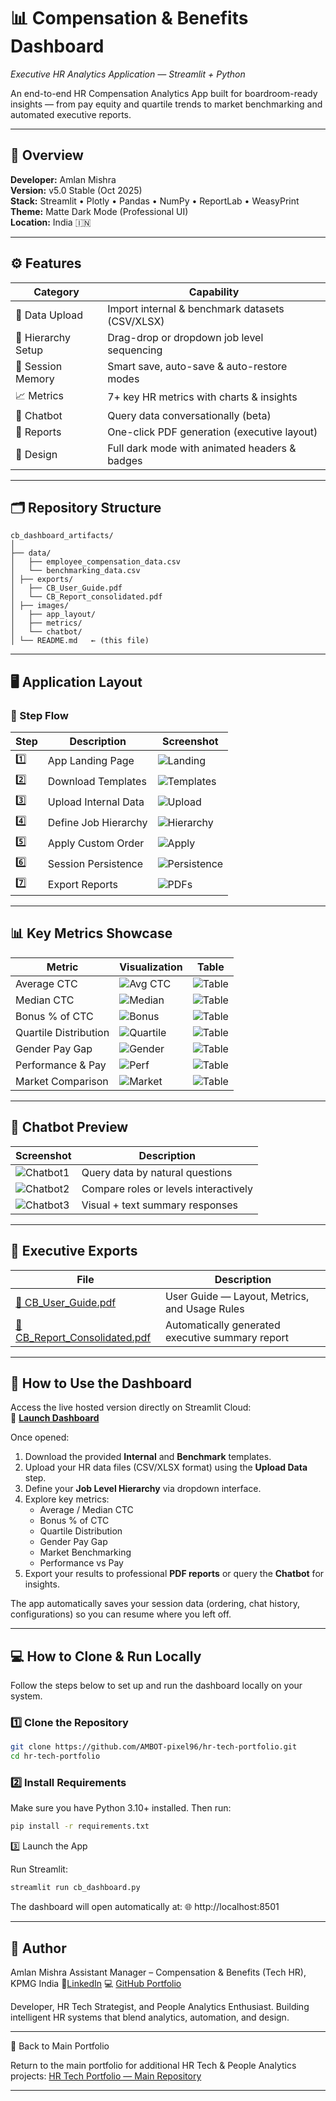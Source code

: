 # 📊 Compensation & Benefits Dashboard  
_Executive HR Analytics Application — Streamlit + Python_  

An end-to-end HR Compensation Analytics App built for boardroom-ready insights — from pay equity and quartile trends to market benchmarking and automated executive reports.

---

## 🧭 Overview
**Developer:** Amlan Mishra  
**Version:** v5.0 Stable (Oct 2025)  
**Stack:** Streamlit • Plotly • Pandas • NumPy • ReportLab • WeasyPrint  
**Theme:** Matte Dark Mode (Professional UI)  
**Location:** India 🇮🇳  

---

## ⚙️ Features
| Category | Capability |
|-----------|-------------|
| 🧩 Data Upload | Import internal & benchmark datasets (CSV/XLSX) |
| 🧮 Hierarchy Setup | Drag-drop or dropdown job level sequencing |
| 💾 Session Memory | Smart save, auto-save & auto-restore modes |
| 📈 Metrics | 7+ key HR metrics with charts & insights |
| 🧠 Chatbot | Query data conversationally (beta) |
| 📰 Reports | One-click PDF generation (executive layout) |
| 🖤 Design | Full dark mode with animated headers & badges |

---

## 🗂️ Repository Structure

```text
cb_dashboard_artifacts/ 
│ 
├── data/ 
│   ├── employee_compensation_data.csv 
│   └── benchmarking_data.csv 
│ ├── exports/ 
│   ├── CB_User_Guide.pdf 
│   └── CB_Report_consolidated.pdf 
│ ├── images/ 
│   ├── app_layout/ 
│   ├── metrics/ 
│   └── chatbot/ 
│ └── README.md   ← (this file)
```
---

## 🖥️ Application Layout

### 🔹 Step Flow
| Step | Description | Screenshot |
|------|--------------|-------------|
| 1️⃣ | App Landing Page | ![Landing](./images/app_layout/1-App-Landing-Page.jpg) |
| 2️⃣ | Download Templates | ![Templates](./images/app_layout/2-Step-1-Download-Templates.jpg) |
| 3️⃣ | Upload Internal Data | ![Upload](./images/app_layout/4-Upload-Data.jpg) |
| 4️⃣ | Define Job Hierarchy | ![Hierarchy](./images/app_layout/5-Set-Job-Order.jpg) |
| 5️⃣ | Apply Custom Order | ![Apply](./images/app_layout/6-Appy-Order.jpg) |
| 6️⃣ | Session Persistence | ![Persistence](./images/app_layout/7-Session-Persistence.jpg) |
| 7️⃣ | Export Reports | ![PDFs](./images/app_layout/8-PDF-Downloads.jpg) |

---

## 📊 Key Metrics Showcase

| Metric | Visualization | Table |
|---------|----------------|--------|
| Average CTC | ![Avg CTC](./images/metrics/Metric-1-Graph.jpg) | ![Table](./images/metrics/Metric-1-Table-B.jpg) |
| Median CTC | ![Median](./images/metrics/Metric-2-Graph.jpg) | ![Table](./images/metrics/Metric-2-Table.jpg) |
| Bonus % of CTC | ![Bonus](./images/metrics/Metric-3-Graph.jpg) | ![Table](./images/metrics/Metric-3-Table.jpg) |
| Quartile Distribution | ![Quartile](./images/metrics/Metric-4-Graph.jpg) | ![Table](./images/metrics/Metric-4-Table.jpg) |
| Gender Pay Gap | ![Gender](./images/metrics/Metric-5-Graph.jpg) | ![Table](./images/metrics/Metric-5-Table.jpg) |
| Performance & Pay | ![Perf](./images/metrics/Metric-6-Graph.jpg) | ![Table](./images/metrics/Metric-6-Table.jpg) |
| Market Comparison | ![Market](./images/metrics/Metric-7-Graph.jpg) | ![Table](./images/metrics/Metric-7-Table.jpg) |

---

## 💬 Chatbot Preview
| Screenshot | Description |
|-------------|--------------|
| ![Chatbot1](./images/chatbot/Chatbot-1.jpg) | Query data by natural questions |
| ![Chatbot2](./images/chatbot/Chatbot-3.jpg) | Compare roles or levels interactively |
| ![Chatbot3](./images/chatbot/Chatbot-6.jpg) | Visual + text summary responses |

---

## 📘 Executive Exports

| File | Description |
|------|--------------|
| [📗 CB_User_Guide.pdf](./exports/CB_User_Guide.pdf) | User Guide — Layout, Metrics, and Usage Rules |
| [📙 CB_Report_Consolidated.pdf](./exports/CB_Report_consolidated.pdf) | Automatically generated executive summary report |

---

## 🚀 How to Use the Dashboard

Access the live hosted version directly on Streamlit Cloud:  
🔗 **[Launch Dashboard](https://cb-dashboard.streamlit.app)**

Once opened:
1. Download the provided **Internal** and **Benchmark** templates.
2. Upload your HR data files (CSV/XLSX format) using the **Upload Data** step.
3. Define your **Job Level Hierarchy** via dropdown interface.
4. Explore key metrics:
   - Average / Median CTC  
   - Bonus % of CTC  
   - Quartile Distribution  
   - Gender Pay Gap  
   - Market Benchmarking  
   - Performance vs Pay  
5. Export your results to professional **PDF reports** or query the **Chatbot** for insights.

The app automatically saves your session data (ordering, chat history, configurations) so you can resume where you left off.

---

## 💻 How to Clone & Run Locally

Follow the steps below to set up and run the dashboard locally on your system.

### 1️⃣ Clone the Repository
```bash
git clone https://github.com/AMBOT-pixel96/hr-tech-portfolio.git
cd hr-tech-portfolio
```
### 2️⃣ Install Requirements

Make sure you have Python 3.10+ installed.
Then run:
```bash
pip install -r requirements.txt
```
3️⃣ Launch the App

Run Streamlit:
```bash
streamlit run cb_dashboard.py
```
The dashboard will open automatically at:
🌐 http://localhost:8501


---

## 👤 Author

Amlan Mishra
Assistant Manager – Compensation & Benefits (Tech HR), KPMG India
🔗[LinkedIn](https://www.linkedin.com/in/amlan-mishra-7aa70894)
💻 [GitHub Portfolio](https://github.com/AMBOT-pixel96/hr-tech-portfolio)

Developer, HR Tech Strategist, and People Analytics Enthusiast.
Building intelligent HR systems that blend analytics, automation, and design.


---

📂 Back to Main Portfolio

Return to the main portfolio for additional HR Tech & People Analytics projects:
[HR Tech Portfolio — Main Repository](../README.md)


---